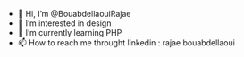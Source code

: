- 👋 Hi, I’m @BouabdellaouiRajae
- 👀 I’m interested in design
- 🌱 I’m currently learning PHP
- 📫 How to reach me throught linkedin : rajae bouabdellaoui

<!---
BouabdellaouiRajae/BouabdellaouiRajae is a ✨ special ✨ repository because its `README.md` (this file) appears on your GitHub profile.
You can click the Preview link to take a look at your changes.
--->
